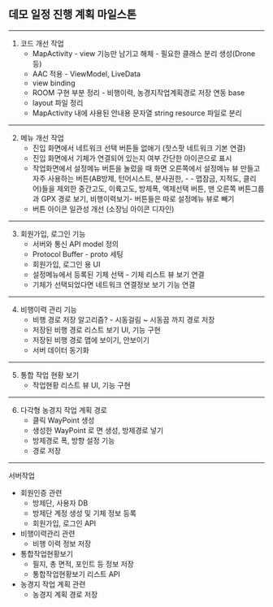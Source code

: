 
## 데모 일정 진행 계획 마일스톤

----------------------------------------------------------------------------------------------
1. 코드 개선 작업
	- MapActivity - view  기능만 남기고 해체 - 필요한 클래스 분리 생성(Drone 등)
	- AAC 적용 - ViewModel, LiveData
	- view binding
	- ROOM 구현 부분 정리 - 비행이력, 농경지작업계획경로 저장 연동 base
	- layout 파일 정리
	- MapActivity 내에 사용된 안내용 문자열 string resource 파일로 분리
	

----------------------------------------------------------------------------------------------
2. 메뉴 개선 작업
	- 진입 화면에서 네트워크 선택 버튼들 없애기 (핫스팟 네트워크 기본 연결)
	- 진입 화면에서 기체가 연결되어 있는지 여부 간단한 아이콘으로 표시
	- 작업화면에서 설정메뉴 버튼을 눌렀을 때 화면 오른쪽에서 설정메뉴 뷰 만들고 자주 사용하는 버튼(AB방제, 턴어시스트, 분사권한, -  - 맵잠금, 지적도, 클리어)들을 제외한 중간고도, 이륙고도, 방제폭, 액제선택 버튼, 맨 오른쪽 버튼그룹과 GPX 경로 보기, 비행이력보기-  버튼들은 따로 설정메뉴 뷰로 빼기
	- 버튼 아이콘 일관성 개선 (소장님 아이콘 디자인)


----------------------------------------------------------------------------------------------
3. 회원가입, 로그인 기능
	- 서버와 통신 API model 정의
	- Protocol Buffer - proto 세팅
	- 회원가입, 로그인 용 UI
	- 설정메뉴에서 등록된 기체 선택 - 기체 리스트 뷰 보기 연결
	- 기체가 선택되었다면 네트워크 연결정보 보기 기능 연결


----------------------------------------------------------------------------------------------
4. 비행이력 관리 기능
	- 비행 경로 저장 알고리즘? - 시동걸림 ~ 시동끔 까지 경로 저장
	- 저장된 비행 경로 리스트 보기 UI, 기능 구현
	- 저장된 비행 경로 맵에 보이기, 안보이기
	- 서버 데이터 동기화


----------------------------------------------------------------------------------------------
5. 통합 작업 현황 보기
	- 작업현황 리스트 뷰 UI, 기능 구현


----------------------------------------------------------------------------------------------
6. 다각형 농경지 작업 계획 경로
	- 클릭 WayPoint 생성
	- 생성한 WayPoint 로 면 생성, 방제경로 넣기
	- 방제경로 폭, 방향 설정 기능
	- 경로 저장


----------------------------------------------------------------------------------------------
서버작업  
* 회원인증 관련
	- 방제단, 사용자 DB
	- 방제단 계정 생성 및 기체 정보 등록
	- 회원가입, 로그인 API
* 비행이력관리 관련
	- 비행 이력 정보 저장
* 통합작업현황보기
	- 필지, 총 면적, 포인트 등 정보 저장
	- 통합작업현황보기 리스트 API
* 농경지 작업 계획 관련
	- 농경지 계획 경로 저장
